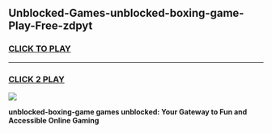
## Unblocked-Games-unblocked-boxing-game-Play-Free-zdpyt
<h3>
<a href="https://premium76.site?title=unblocked-boxing-game&ref=17A">CLICK TO PLAY</a></h3>
<hr>

<h3>
<a href="https://premium76.site?title=unblocked-boxing-game&ref=17A">CLICK 2 PLAY</a>
  
</h3>

<a href="https://premium76.site?title=unblocked-boxing-game&ref=17A"><img src="https://clearcache.store/games.png"></a>


**unblocked-boxing-game games unblocked: Your Gateway to Fun and Accessible Online Gaming**
